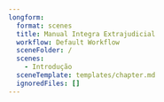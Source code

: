 ```yaml
---
longform:
  format: scenes
  title: Manual Integra Extrajudicial
  workflow: Default Workflow
  sceneFolder: /
  scenes:
    - Introdução
  sceneTemplate: templates/chapter.md
  ignoredFiles: []
---
```

